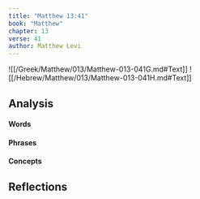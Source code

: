 ```yaml
---
title: "Matthew 13:41"
book: "Matthew"
chapter: 13
verse: 41
author: Matthew Levi
---
```

![[/Greek/Matthew/013/Matthew-013-041G.md#Text]]
![[/Hebrew/Matthew/013/Matthew-013-041H.md#Text]]

## Analysis

#### Words

#### Phrases

#### Concepts

## Reflections
